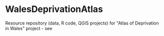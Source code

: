# WalesDeprivationAtlas


Resource repository (data, R code, QGIS projects) for "Atlas of Deprivation in Wales" project - see <a href="https://rpubs.com/rural_gis/634674 " target="_blank"></a>  


